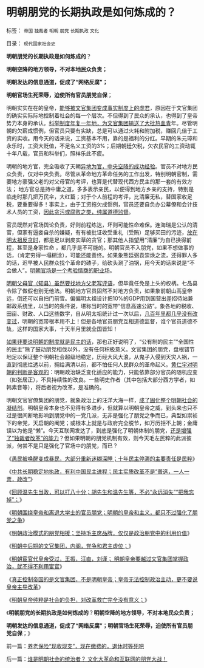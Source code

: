 # 明朝朋党的长期执政是如何炼成的？

标签： `帝国` `独裁者` `明朝` `朋党` `长期执政` `文化` 

目录： `现代国家社会史`

**明朝朋党的长期执政是如何炼成的**？

**明朝空降的地方领导，不对本地民众负责；**

**明朝发达的信息通道，促成了“网络反腐”；**

**明朝官场生死荣辱，迫使所有官员朋党自保**；

明朝实实在在的皇帝，[能够被文官集团变成事实制度上的虚君](../../../2013/2/10/明朝的立宪，虚君，贵族，斯巴达和元老院.md)，原因在于文官集团的确实实际际地控制着社会的每一个层次。不但得到了民众的承认，也得到了皇帝势力本身的承认。[科举制度年复一年地，为文官集团输送了大批热血青](../../../2013/2/11/科举不是教育,举国体制导致知识分子就业无门，走投无路；.md)年。尽管明朝的欠薪成惯例，但官员只要有实缺，总是可以通过火耗和附加税，赚回几倍于工资的实收。用今天的话来说，工资基本不用，靠的是福利的分红。早期的朱元璋和永乐时，工资大贬值，不足名义工资的3%；后期朝廷欠税，欠农民官的工资动辄十年八载，官员和科举们，照样乐此不疲。

明朝的地方官，完全吸收了天朝[异地为官，中央空降的成功经验](../../../2010/11/24/空降比采邑制伤害大；地方主义的积极性；.md)。官员不对地方民众负责，仅对中央负责。尽管从革命地方革命任务的工作出发，特别明朝官制，需要地方豪强父老的对父母官的考评，也算是代替现代西方民主的那一套的有效方法；
地方官总是持中庸之道，多多表示亲民，以便得到地方乡亲的支持，特别是临走时那几把万民伞，大红篇；对于个人前程的考评，比清廉无私，替国家收足税，要重要得多！事实上，由于工资拖欠成惯例，官员还要自负办公幕僚和会计技术人员的工资，[因此贪污或腐败之类，纯属道德监督](../../../2013/2/9/明朝反腐败政策和精神文明建设.md)。

官员既然对官场舆论负责，好则前程练达，坏则可能性命难保。连海瑞是公认的清官，但家有逼妾自杀的嫌疑，有有被批证收受重礼（受贿）足够买田的污迹，[放在明太祖反贪时](../../../2013/2/20/反腐败寄望于法家暴政，法家暴政却不可能反腐败；.md)，都是足以剥皮实草的贪官；那其他人指望用“清廉”为自已换得前程，甚至是身家性命
，都几乎是不可能的。明朝官员不入朋党，如果不想做事的话，（肯定穷得一塌糊涂），可能还能善终。如果象熊廷弼袁崇焕之流，还得罪人多的话，迟早被人民群众找个革命的碴子，给砍头涮了油锅，用今天的话来说是“不会做人”。[明朝官场是一个考验情商的职业场](../../../2009/12/2/混！中庸之道的策源地.md)。

[明朝父母官（知县）虽然要找地方父老写评语](../../../2013/2/10/明朝科举，知县，举人，教师，律师，状师和讼棍；.md)，但毕竟任免是上头的权柄。七品县令除了做假也别无他法。明朝地方官员固然不对地方负责，如果象前朝山高皇帝远，倒还可以自扫门前雪。偏偏明太祖设计把10%的GDP用到国营出差招待站兼邮政系统里，以当时的条件说，堪称当时的宽带“信息高速公路”。象各地的税收、田亩、财政、人口这些数字，自从明太祖统计过一次以后，[几百年里都几乎没有改变过](../../../2013/2/11/明朝（极高税负&times;极低税效＝政府破产≠≠低税收）；.md)，明朝的宽带根本用不上！但是各地官员朋党互相道德监督，谁个官员道德不轨，这样的国家大事，十天半月里就全国皆知！

[如果非要说明朝的制度就是民主的话](http://darthvad.blog.163.com/blog/static/5339947020094211013072/)，那也正好说明了，“公有制的民主”“全国性的民主”除了鼓动朋党相伐以外，没有任何积极意义。文官集团的朋党，盘根错节地足以保证整个明朝社会超级地稳定，历经大风大浪，从鬼子入侵到天灾人祸，一直到彻底烂透以前，拥给满清以前，都不怕任何人民群众的革命起义。[黄仁宇对明朝的判断是客观的](../../../2009/3/23/黄仁宇的失误：宋明清帝国不是因为缺乏技术而选道德.md)：明朝政治缺乏变化适应的能力，只能依靠部分官员的随机应变（如张居正），不具持续性的改良。一些明史作者（其中包括大部分西方学者，如韩素音等），将后者视为改革，是准确的。

明朝文官官僚集团的朋党，就象政治上的汪洋大海一样，[成了固化整个明朝社会的凝结剂](../../../2013/1/7/公有制政体根据旧经验固化经济模式.md)。明朝皇帝本身也不见得有多进步，但就算以明朝皇帝之威，到头来也只不过是很间断地影响到朋党中的一党几派，无非是强化了朋党之争而已，典型如崇祯下的帝党，天启朝的阉党；或根本上就是与政府完全脱节，如万历拒不上朝；金庸误以为他是“懒”。今天互联网发达了，到底是强化了明朝体制的朋党，[还是增强了“独裁者改革”的能力](../../../2012/12/28/妖魔化希特勒，巩固了独裁者的道德优越感.md)？但如果明朝的朋党机制有效，则今天毛左民粹的此派彼派，何尝不是只是强化了官场中的朋党，而已？

《[愚民被唤醒变成暴民，大部分重新迷糊深睡；十年民主停滞的主要责任是民粹](../../../2013/2/24/愚民被唤醒后，变成暴民发泄，大部分再度昏睡.md)》

《[中共长期稳定地执政，有利中国民主进程；民主实质改革不是“普选，一人一票，政改”](../../../2013/2/24/中共长期稳定地执政，有利中国民主进程；.md)》

《[回顾温先生当政，可以打八十分；胡先生和温先生等，不必“永远消失”“把我忘掉”；](../../../2013/2/24/温先生当政，可以打八十分.md)》

《[明朝围绕皇帝和离退大学士的官员朋党；明朝的皇帝和主义，都只不过强化了朋党之争](../../../2013/2/24/明朝的皇帝和主义，围绕大学士的朋党之争.md)》

《[明朝政治模式的朋党相援；坚持毛主席品牌，仅仅是政治朋党中的利用价值](../../../2013/2/25/明朝政治模式的朋党相援的民粹借用.md)》

《[明朝中后期的文官集团，内阁，党争和君主虚位；](../../../2013/2/25/明朝的文官集团，内阁，党争和君主虚位.md)》

《[明朝宦官代皇帝受过，王振，汪直，刘谨；
明朝皇帝要越过文官集团掌握政治，就不得不利用宦官](../../../2013/2/26/明朝宦官代皇帝受过的忠臣，王振，汪直，刘谨；.md)》

《[真正控制帝国的是文官集团，不是明朝皇帝；皇帝无法控制政治主动，更不要说皇帝主导改革](../../../2013/2/26/明朝是在皇帝“虚位”中运作的官僚帝国；.md)》

《[明朝皇帝纯粹是社会的负担，对改革救亡完全没有意义；](../../../2013/2/26/明朝皇帝纯粹是社会的负担，对改革救亡完全没有意义.md)》

《**明朝朋党的长期执政是如何炼成的**？**明朝空降的地方领导，不对本地民众负责；**

**明朝发达的信息通道，促成了“网络反腐”；明朝官场生死荣辱，迫使所有官员朋党自保**；》

前一篇：[养老保险“现收现支”，现在缴费的，退休时等死吧](../../../2013/2/26/养老保险“现收现支”，现在缴费的，退休时等死吧.md)

后一篇：[谁是明朝社会的统治者？&nbsp;文化大革命和互联网的朋党大战！](../../../2013/2/27/谁是明朝社会的统治者？&nbsp;文化大革命和互联网的朋党大战！.md)